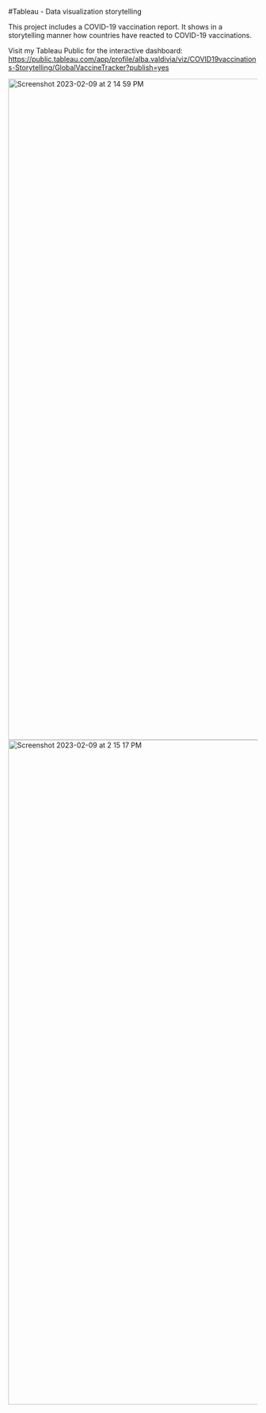 #Tableau - Data visualization storytelling

This project includes a COVID-19 vaccination report. It shows in a storytelling manner how countries have reacted to COVID-19 vaccinations.

Visit my Tableau Public for the interactive dashboard: https://public.tableau.com/app/profile/alba.valdivia/viz/COVID19vaccinations-Storytelling/GlobalVaccineTracker?publish=yes

<img width="1332" alt="Screenshot 2023-02-09 at 2 14 59 PM" src="https://user-images.githubusercontent.com/111625161/217951705-41c58a8d-6581-4d9e-94b9-853781da4b8f.png">
<img width="1339" alt="Screenshot 2023-02-09 at 2 15 17 PM" src="https://user-images.githubusercontent.com/111625161/217951754-c2be4a1b-de4a-4112-bea9-f70693f0ede7.png">
